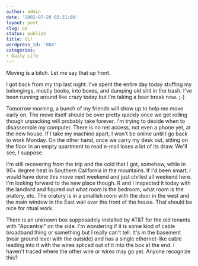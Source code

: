 ```yaml
---
author: admin
date: '2002-07-20 02:31:00'
layout: post
slug: oi
status: publish
title: Oi!
wordpress_id: '888'
categories:
- Daily Life
---
```

Moving is a bitch. Let me say that up front.

I got back from my trip last night. I've spent the entire day today stuffing my belongings, mostly books, into boxes, and dumping old shit in the trash. I've been running around like crazy today but I'm taking a beer break now. ;-)

Tomorrow morning, a bunch of my friends will show up to help me move early on. The move itself should be over pretty quickly once we get rolling though unpacking will probably take forever. I'm trying to decide when to disassemble my computer. There is no net access, not even a phone yet, at the new house. If I take my machine apart, I won't be online until I go back to work Monday. On the other hand, once we carry my desk out, sitting on the floor in an empty apartment to read e-mail loses a lot of its draw. We'll see, I suppose.

I'm still recovering from the trip and the cold that I got, somehow, while in 90+ degree heat in Southern California in the mountains. If I'd been smart, I would have done this move next weekend and just chilled all weekend here. I'm looking forward to the new place though. R and I inspected it today with the landlord and figured out what room is the bedroom, what room is the oratory, etc. The oratory is in a smallish room with the door in the west and the main window in the East wall over the front of the house. That should be nice for ritual work.

There is an unknown box supposadely installed by AT&T for the old tenants with "Apcentral" on the side. I'm wondering if it is some kind of cable broadband thing or something but I really can't tell. It's in the basement (near ground level with the outside) and has a single ethernet-like cable leading into it with the wires spliced out of it into the box at the end. I haven't traced where the other wire or wires may go yet. Anyone recognize this?
